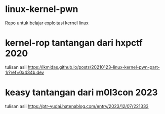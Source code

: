 # linux-kernel-pwn
Repo untuk belajar exploitasi kernel linux
# kernel-rop tantangan dari hxpctf 2020
tulisan asli https://lkmidas.github.io/posts/20210123-linux-kernel-pwn-part-1/?ref=0x434b.dev
# keasy tantangan dari m0l3con 2023
tulisan asli https://ptr-yudai.hatenablog.com/entry/2023/12/07/221333
